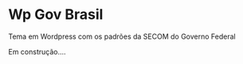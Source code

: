 Wp Gov Brasil
=====================

Tema em Wordpress com os padrões da SECOM do Governo Federal

Em construção....